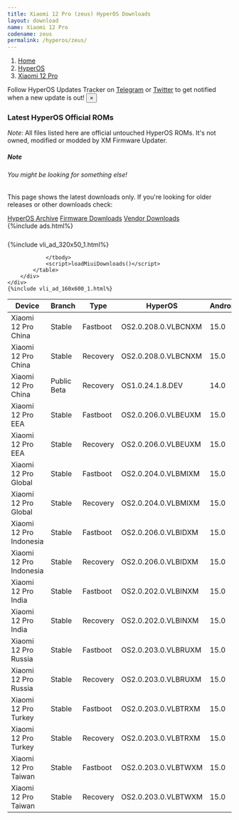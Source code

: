 ```yaml
---
title: Xiaomi 12 Pro (zeus) HyperOS Downloads
layout: download
name: Xiaomi 12 Pro
codename: zeus
permalink: /hyperos/zeus/
---
```

<nav aria-label="breadcrumb">
    <ol class="breadcrumb">
        <li class="breadcrumb-item"><a href="/">Home</a></li>
        <li class="breadcrumb-item"><a href="/hyperos/">HyperOS</a></li>
        <li class="breadcrumb-item active" aria-current="page"><a href="/hyperos/zeus/">Xiaomi 12 Pro</a></li>
    </ol>
</nav>
<div class="alert alert-primary alert-dismissible fade show" role="alert">
    Follow HyperOS Updates Tracker on <a href="https://t.me/MIUIUpdatesTracker" class="alert-link">Telegram</a>
     or <a href="https://twitter.com/MiFwUpdater" class="alert-link">Twitter</a> to get notified when a new update is out!
    <button type="button" class="close" data-dismiss="alert" aria-label="Close">
        <span aria-hidden="true">&times;</span>
    </button>
</div>

### Latest HyperOS Official ROMs
*Note*: All files listed here are official untouched HyperOS ROMs. It's not owned, modified or modded by XM Firmware Updater.
<div class="card">
  <div class="card-body">
    <h5 class="card-title">Note</h5>
    <h6 class="card-subtitle mb-2 text-muted">You might be looking for something else!</h6>
    <p class="card-text">This page shows the latest downloads only.
     If you're looking for older releases or other downloads check:</p>
    <a href="/archive/hyperos/zeus/" class="card-link">HyperOS Archive</a>
    <a href="/firmware/zeus/" class="card-link">Firmware Downloads</a>
    <a href="/vendor/zeus/" class="card-link">Vendor Downloads</a>
  </div>
</div>
{%include ads.html%}
<div class="row justify-content-center">
    <div class="col-10">
        <div class="table-responsive-md" style="margin-top: 25px;">
            {%include vli_ad_320x50_1.html%}
            <table id="miui" class="display dt-responsive nowrap compact table table-striped table-hover table-sm">
                <thead class="thead-dark">
                    <tr>
                        <th data-ref="device">Device</th>
                        <th data-ref="branch">Branch</th>
                        <th data-ref="type">Type</th>
                        <th data-ref="miui">HyperOS</th>
                        <th data-ref="android">Android</th>
                        <th data-ref="size">Size</th>
                        <th data-ref="size">Date</th>
                        <th data-ref="link">Link</th>
                    </tr>
                </thead>
                <tbody>
                <tr><td>Xiaomi 12 Pro China</td><td>Stable</td><td>Fastboot</td><td>OS2.0.208.0.VLBCNXM</td><td>15.0</td><td>7.8 GB</td><td>2025-08-28</td><td><a href="/hyperos/zeus/stable/OS2.0.208.0.VLBCNXM/">Download</a></td></tr>
<tr><td>Xiaomi 12 Pro China</td><td>Stable</td><td>Recovery</td><td>OS2.0.208.0.VLBCNXM</td><td>15.0</td><td>6.1 GB</td><td>2025-09-08</td><td><a href="/hyperos/zeus/stable/OS2.0.208.0.VLBCNXM/">Download</a></td></tr>
<tr><td>Xiaomi 12 Pro China</td><td>Public Beta</td><td>Recovery</td><td>OS1.0.24.1.8.DEV</td><td>14.0</td><td>5.7 GB</td><td>2024-01-12</td><td><a href="/hyperos/zeus/public beta/OS1.0.24.1.8.DEV/">Download</a></td></tr>
<tr><td>Xiaomi 12 Pro EEA</td><td>Stable</td><td>Fastboot</td><td>OS2.0.206.0.VLBEUXM</td><td>15.0</td><td>6.7 GB</td><td>2025-08-27</td><td><a href="/hyperos/zeus/stable/OS2.0.206.0.VLBEUXM/">Download</a></td></tr>
<tr><td>Xiaomi 12 Pro EEA</td><td>Stable</td><td>Recovery</td><td>OS2.0.206.0.VLBEUXM</td><td>15.0</td><td>5.7 GB</td><td>2025-09-05</td><td><a href="/hyperos/zeus/stable/OS2.0.206.0.VLBEUXM/">Download</a></td></tr>
<tr><td>Xiaomi 12 Pro Global</td><td>Stable</td><td>Fastboot</td><td>OS2.0.204.0.VLBMIXM</td><td>15.0</td><td>6.7 GB</td><td>2025-09-03</td><td><a href="/hyperos/zeus/stable/OS2.0.204.0.VLBMIXM/">Download</a></td></tr>
<tr><td>Xiaomi 12 Pro Global</td><td>Stable</td><td>Recovery</td><td>OS2.0.204.0.VLBMIXM</td><td>15.0</td><td>5.6 GB</td><td>2025-09-12</td><td><a href="/hyperos/zeus/stable/OS2.0.204.0.VLBMIXM/">Download</a></td></tr>
<tr><td>Xiaomi 12 Pro Indonesia</td><td>Stable</td><td>Fastboot</td><td>OS2.0.206.0.VLBIDXM</td><td>15.0</td><td>6.6 GB</td><td>2025-09-15</td><td><a href="/hyperos/zeus/stable/OS2.0.206.0.VLBIDXM/">Download</a></td></tr>
<tr><td>Xiaomi 12 Pro Indonesia</td><td>Stable</td><td>Recovery</td><td>OS2.0.206.0.VLBIDXM</td><td>15.0</td><td>5.5 GB</td><td>2025-09-19</td><td><a href="/hyperos/zeus/stable/OS2.0.206.0.VLBIDXM/">Download</a></td></tr>
<tr><td>Xiaomi 12 Pro India</td><td>Stable</td><td>Fastboot</td><td>OS2.0.202.0.VLBINXM</td><td>15.0</td><td>6.0 GB</td><td>2025-08-08</td><td><a href="/hyperos/zeus/stable/OS2.0.202.0.VLBINXM/">Download</a></td></tr>
<tr><td>Xiaomi 12 Pro India</td><td>Stable</td><td>Recovery</td><td>OS2.0.202.0.VLBINXM</td><td>15.0</td><td>5.4 GB</td><td>2025-08-18</td><td><a href="/hyperos/zeus/stable/OS2.0.202.0.VLBINXM/">Download</a></td></tr>
<tr><td>Xiaomi 12 Pro Russia</td><td>Stable</td><td>Fastboot</td><td>OS2.0.203.0.VLBRUXM</td><td>15.0</td><td>6.5 GB</td><td>2025-09-04</td><td><a href="/hyperos/zeus/stable/OS2.0.203.0.VLBRUXM/">Download</a></td></tr>
<tr><td>Xiaomi 12 Pro Russia</td><td>Stable</td><td>Recovery</td><td>OS2.0.203.0.VLBRUXM</td><td>15.0</td><td>5.5 GB</td><td>2025-09-12</td><td><a href="/hyperos/zeus/stable/OS2.0.203.0.VLBRUXM/">Download</a></td></tr>
<tr><td>Xiaomi 12 Pro Turkey</td><td>Stable</td><td>Fastboot</td><td>OS2.0.203.0.VLBTRXM</td><td>15.0</td><td>6.4 GB</td><td>2025-09-04</td><td><a href="/hyperos/zeus/stable/OS2.0.203.0.VLBTRXM/">Download</a></td></tr>
<tr><td>Xiaomi 12 Pro Turkey</td><td>Stable</td><td>Recovery</td><td>OS2.0.203.0.VLBTRXM</td><td>15.0</td><td>5.5 GB</td><td>2025-09-12</td><td><a href="/hyperos/zeus/stable/OS2.0.203.0.VLBTRXM/">Download</a></td></tr>
<tr><td>Xiaomi 12 Pro Taiwan</td><td>Stable</td><td>Fastboot</td><td>OS2.0.203.0.VLBTWXM</td><td>15.0</td><td>6.0 GB</td><td>2025-09-04</td><td><a href="/hyperos/zeus/stable/OS2.0.203.0.VLBTWXM/">Download</a></td></tr>
<tr><td>Xiaomi 12 Pro Taiwan</td><td>Stable</td><td>Recovery</td><td>OS2.0.203.0.VLBTWXM</td><td>15.0</td><td>5.4 GB</td><td>2025-09-12</td><td><a href="/hyperos/zeus/stable/OS2.0.203.0.VLBTWXM/">Download</a></td></tr>

                </tbody>
                <script>loadMiuiDownloads()</script>
            </table>
        </div>
    </div>
    {%include vli_ad_160x600_1.html%}
</div>

